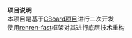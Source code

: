 **项目说明**  
本项目是基于[CBoard项目](https://github.com/TuiQiao/CBoard)进行二次开发  
使用[renren-fast](https://gitee.com/renrenio/renren-fast)框架对其进行底层技术重构  
